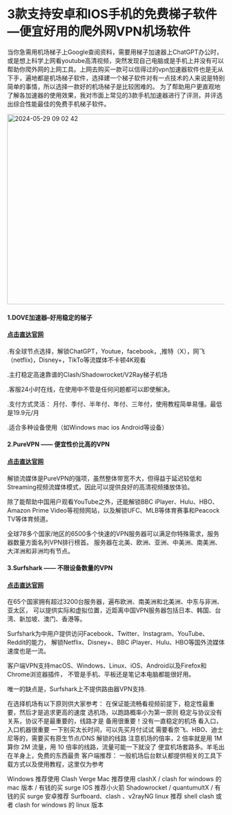 # 3款支持安卓和IOS手机的免费梯子软件—便宜好用的爬外网VPN机场软件

当你急需用机场梯子上Google查阅资料，需要用梯子加速器上ChatGPT办公时，或是想上科学上网看youtube高清视频，突然发现自己电脑或是手机上并没有可以帮助你爬外网的上网工具。上网去购买一款可以信得过的vpn加速器软件也是无从下手，遍地都是机场梯子软件，选择建一个梯子软件对有一点技术的人来说是特别简单的事情，所以选择一款好的机场梯子是比较困难的。
为了帮助用户更直观地了解各加速器的使用效果，我对市面上常见的3款手机加速器进行了评测，并评选出综合性能最佳的免费手机梯子软件。

<img width="790" height="440" alt="2024-05-29 09 02 42" src="https://github.com/user-attachments/assets/56619723-f9ee-4308-861a-a1a8783dcf0a" />

#### 1.DOVE加速器–好用稳定的梯子
#### [点击直达官网](https://dove8.cc/a.php?alavBTtF8UB)
.有全球节点选择，解锁ChatGPT，Youtue，facebook，,推特（X），网飞（netflix)，Disney+，TikTo等流媒体不卡顿4K观看

.主打稳定高速靠谱的Clash/Shadowrocket/V2Ray梯子机场

.客服24小时在线，在使用中不管是任何问题都可以即使解决。

.支付方式灵活： 月付、季付、半年付、年付、三年付，使用教程简单易懂。最低是19.9元/月

.适合多种设备使用（如Windows mac ios Android等设备）

#### 2.PureVPN —— 便宜性价比高的VPN
#### [点击直达官网](https://dove8.cc/a.php?alavBTtF8UB)

解锁流媒体是PureVPN的强项，虽然整体带宽不大，但得益于延迟较低和Streaming视频流媒体模式，因此可以提供良好的高清视频播放体验。

除了能帮助中国用户观看YouTube之外，还能解锁BBC iPlayer、Hulu、HBO、Amazon Prime Video等视频网站，以及解锁UFC、MLB等体育赛事和Peacock TV等体育频道。

全球78多个国家/地区的6500多个快速的VPN服务器可以满足你特殊需求，服务器数量方面名列VPN排行榜首。
服务器在北美、欧洲、亚洲、中美洲、南美洲、大洋洲和非洲均有节点。

#### 3.Surfshark —— 不限设备数量的VPN
#### [点击直达官网](https://dove8.cc/a.php?alavBTtF8UB)

在65个国家拥有超过3200台服务器，遍布欧洲、南美洲和北美洲、中东与非洲、亚太区，
可以提供实际和虚拟位置，近距离中国VPN服务器包括日本、韩国、台湾、新加坡、澳门、香港等。

Surfshark为中用户提供访问Facebook、Twitter、Instagram、YouTube、Reddit的能力，
解锁Netflix、Disney+、BBC iPlayer、Hulu、HBO等国外流媒体速度也是一流。

客户端VPN支持macOS、Windows、Linux、iOS、Android以及Firefox和Chrome浏览器插件，
不管是手机、平板还是笔记本电脑都能很好用。

唯一的缺点是，Surfshark上不提供路由器VPN支持.


在选择机场有以下原则供大家参考：
在保证能流畅看视频前提下，稳定性最重要，然后才是追求更高的速度
选机场，以跑路概率小为第一原则
稳定与协议没有关系，协议不是最重要的，线路才是
备用很重要！没有一直稳定的机场
看入口，入口机器很重要
一下别买太长时间，可以先买月付试试
需要看奈飞、HBO、迪士尼等的，需要买有原生节点/DNS 解锁的线路
注意机场的倍率，2 倍率就是用 1M 算你 2M 流量，用 10 倍率的线路，流量可能一下就没了
便宜机场套路多。羊毛出在羊身上，免费的东西最贵
客户端推荐：
一般机场后台默认都提供相关的工具下载方式以及使用教程，这里仅为参考

Windows 推荐使用 Clash Verge
Mac 推荐使用 clashX / clash for windows 的 mac 版本 / 有钱的买 surge
IOS 推荐小火箭 Shadowrocket / quantumultX / 有钱的买 surge
安卓推荐 Surfboard、clash 、v2rayNG
linux 推荐 shell clash 或者 clash for windows 的 linux 版本

